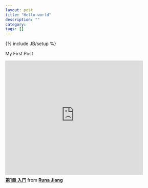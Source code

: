 ```yaml
---
layout: post
title: "Hello-world"
description: ""
category: 
tags: []
---
```

{% include JB/setup %}

<!-- ## Hellp World -->

My First Post

<iframe src="http://www.slideshare.net/slideshow/embed_code/14631487" width="427" height="356" frameborder="0" marginwidth="0" marginheight="0" scrolling="no" style="border:1px solid #CCC;border-width:1px 1px 0;margin-bottom:5px" allowfullscreen> </iframe> <div style="margin-bottom:5px"> <strong> <a href="http://www.slideshare.net/runajiang/1-14631487" title="第1章 入门" target="_blank">第1章 入门</a> </strong> from <strong><a href="http://www.slideshare.net/runajiang" target="_blank">Runa Jiang</a></strong> </div>